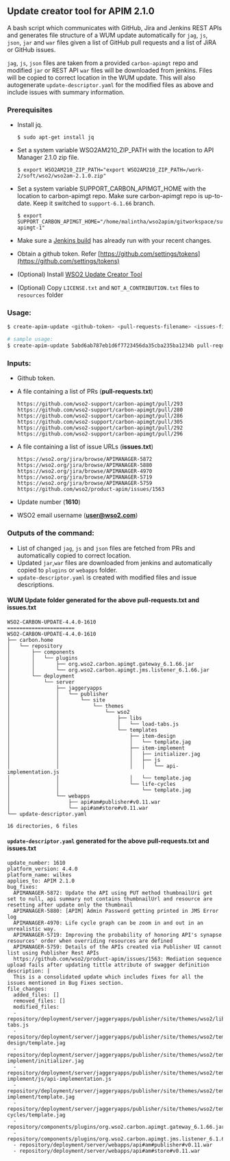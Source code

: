 ## Update creator tool for APIM 2.1.0

A bash script which communicates with GitHub, Jira and Jenkins REST APIs and generates file structure of a WUM update automatically for `jag`, `js`, `json`, `jar` and `war` files given a list of GitHub pull requests and a list of JiRA or GitHub issues.

`jag`, `js`, `json` files are taken from a provided `carbon-apimgt` repo and modified `jar` or REST API `war` files will be downloaded from jenkins. Files will be copied to correct location in the WUM update. This will also autogenerate `update-descriptor.yaml` for the modified files as above and include issues with summary information.

### Prerequisites

* Install jq.

  ```
  $ sudo apt-get install jq
  ```

* Set a system variable WSO2AM210\_ZIP\_PATH with the location to API Manager 2.1.0 zip file.

  ```
  $ export WSO2AM210_ZIP_PATH="export WSO2AM210_ZIP_PATH=/work-2/soft/wso2/wso2am-2.1.0.zip"
  ```

* Set a system variable SUPPORT\_CARBON\_APIMGT\_HOME with the location to carbon-apimgt repo. Make sure carbon-apimgt repo is up-to-date. Keep it switched to `support-6.1.66` branch.

  ```
  $ export SUPPORT_CARBON_APIMGT_HOME="/home/malintha/wso2apim/gitworkspace/supportgit/apim210/carbon-apimgt-1"
  ```

* Make sure a [Jenkins build](https://supportbuild-wilkes.wso2.com/jenkins/job/carbon-apimgt-6.1.66) has already run with your recent changes.

* Obtain a github token. Refer [https://github.com/settings/tokens](https://github.com/settings/tokens)

* \(Optional\) Install [WSO2 Update Creator Tool](https://github.com/wso2/update-creator-tool/releases) 

* \(Optional\) Copy `LICENSE.txt` and `NOT_A_CONTRIBUTION.txt` files to `resources` folder

### Usage:

```sh
$ create-apim-update <github-token> <pull-requests-filename> <issues-filename> <update-number> <wso2-username>

# sample usage:
$ create-apim-update 5abd6ab787eb1d6f7723456da35cba235ba1234b pull-requests.txt issues.txt 1610 user@wso2.com
```

### Inputs:

* Github token.
* A file containing a list of PRs \(**pull-requests.txt**\)
  ```
  https://github.com/wso2-support/carbon-apimgt/pull/293
  https://github.com/wso2-support/carbon-apimgt/pull/280
  https://github.com/wso2-support/carbon-apimgt/pull/286
  https://github.com/wso2-support/carbon-apimgt/pull/305
  https://github.com/wso2-support/carbon-apimgt/pull/292
  https://github.com/wso2-support/carbon-apimgt/pull/296
  ```
* A file containing a list of issue URLs \(**issues.txt**\)

  ```
  https://wso2.org/jira/browse/APIMANAGER-5872
  https://wso2.org/jira/browse/APIMANAGER-5880
  https://wso2.org/jira/browse/APIMANAGER-4970
  https://wso2.org/jira/browse/APIMANAGER-5719
  https://wso2.org/jira/browse/APIMANAGER-5759
  https://github.com/wso2/product-apim/issues/1563
  ```

* Update number \(**1610**\)

* WSO2 email username \(**user@wso2.com**\)

### Outputs of the command:

* List of changed `jag`, `js` and `json` files are fetched from PRs and automatically copied to correct location.
* Updated `jar`,`war` files are downloaded from jenkins and automatically copied to `plugins` or `webapps` folder.
* `update-descriptor.yaml` is created with modified files and issue descriptions.

#### WUM Update folder generated for the above **pull-requests.txt** and **issues.txt**

```
WSO2-CARBON-UPDATE-4.4.0-1610
======================
WSO2-CARBON-UPDATE-4.4.0-1610
├── carbon.home
│   └── repository
│       ├── components
│       │   └── plugins
│       │       ├── org.wso2.carbon.apimgt.gateway_6.1.66.jar
│       │       └── org.wso2.carbon.apimgt.jms.listener_6.1.66.jar
│       └── deployment
│           └── server
│               ├── jaggeryapps
│               │   └── publisher
│               │       └── site
│               │           └── themes
│               │               └── wso2
│               │                   ├── libs
│               │                   │   └── load-tabs.js
│               │                   └── templates
│               │                       ├── item-design
│               │                       │   └── template.jag
│               │                       ├── item-implement
│               │                       │   ├── initializer.jag
│               │                       │   ├── js
│               │                       │   │   └── api-implementation.js
│               │                       │   └── template.jag
│               │                       └── life-cycles
│               │                           └── template.jag
│               └── webapps
│                   ├── api#am#publisher#v0.11.war
│                   └── api#am#store#v0.11.war
└── update-descriptor.yaml

16 directories, 6 files
```

#### `update-descriptor.yaml` generated for the above **pull-requests.txt** and **issues.txt**

```
update_number: 1610
platform_version: 4.4.0
platform_name: wilkes
applies_to: APIM 2.1.0
bug_fixes:
  APIMANAGER-5872: Update the API using PUT method thumbnailUri get set to null, api summary not contains thumbnailUrl and resource are resetting after update only the thumbnail
  APIMANAGER-5880: [APIM] Admin Password getting printed in JMS Error log
  APIMANAGER-4970: Life cycle graph can be zoom in and out in an unrealistic way.
  APIMANAGER-5719: Improving the probability of honoring API's synapse resources' order when overriding resources are defined
  APIMANAGER-5759: Details of the APIs created via Publisher UI cannot list using Publisher Rest APIs
  https://github.com/wso2/product-apim/issues/1563: Mediation sequence upload fails after updating tittle attribute of swagger definition
description: |
  This is a consolidated update which includes fixes for all the issues mentioned in Bug Fixes section.
file_changes:
  added_files: []
  removed_files: []
  modified_files:
  - repository/deployment/server/jaggeryapps/publisher/site/themes/wso2/libs/load-tabs.js
  - repository/deployment/server/jaggeryapps/publisher/site/themes/wso2/templates/item-design/template.jag
  - repository/deployment/server/jaggeryapps/publisher/site/themes/wso2/templates/item-implement/initializer.jag
  - repository/deployment/server/jaggeryapps/publisher/site/themes/wso2/templates/item-implement/js/api-implementation.js
  - repository/deployment/server/jaggeryapps/publisher/site/themes/wso2/templates/item-implement/template.jag
  - repository/deployment/server/jaggeryapps/publisher/site/themes/wso2/templates/life-cycles/template.jag
  - repository/components/plugins/org.wso2.carbon.apimgt.gateway_6.1.66.jar
  - repository/components/plugins/org.wso2.carbon.apimgt.jms.listener_6.1.66.jar
  - repository/deployment/server/webapps/api#am#publisher#v0.11.war
  - repository/deployment/server/webapps/api#am#store#v0.11.war
```
